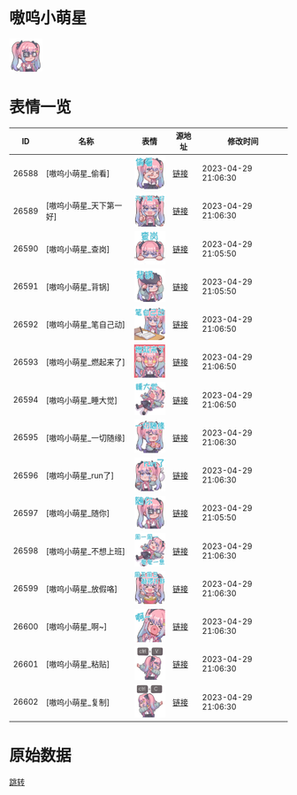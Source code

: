 # 嗷呜小萌星

<img src="./cover.png" height="60" alt="cover" />

# 表情一览

|ID|名称|表情|源地址|修改时间|
|----|----|----|----|----|
|26588|[嗷呜小萌星_偷看]|<img src="./pic/026588_%5B嗷呜小萌星_偷看%5D.png" height="60" alt="偷看"/>|[链接](https://i0.hdslb.com/bfs/garb/f8809cae9d43f329f3534603b16f6f98f31e368f.png)|2023-04-29 21:06:30|
|26589|[嗷呜小萌星_天下第一好]|<img src="./pic/026589_%5B嗷呜小萌星_天下第一好%5D.png" height="60" alt="天下第一好"/>|[链接](https://i0.hdslb.com/bfs/garb/cb709f6010fdadf3e5d0b78bbd2be3070648ef56.png)|2023-04-29 21:06:30|
|26590|[嗷呜小萌星_查岗]|<img src="./pic/026590_%5B嗷呜小萌星_查岗%5D.png" height="60" alt="查岗"/>|[链接](https://i0.hdslb.com/bfs/garb/0388acb936b6198bf8f24668fcf6324646b5fd7a.png)|2023-04-29 21:05:50|
|26591|[嗷呜小萌星_背锅]|<img src="./pic/026591_%5B嗷呜小萌星_背锅%5D.png" height="60" alt="背锅"/>|[链接](https://i0.hdslb.com/bfs/garb/428e2174c8381128ee62c2c08f66c3f64cca0ebf.png)|2023-04-29 21:05:50|
|26592|[嗷呜小萌星_笔自己动]|<img src="./pic/026592_%5B嗷呜小萌星_笔自己动%5D.png" height="60" alt="笔自己动"/>|[链接](https://i0.hdslb.com/bfs/garb/9c0a6dc29a75128f04ea0e017484d904d0d8badb.png)|2023-04-29 21:06:50|
|26593|[嗷呜小萌星_燃起来了]|<img src="./pic/026593_%5B嗷呜小萌星_燃起来了%5D.png" height="60" alt="燃起来了"/>|[链接](https://i0.hdslb.com/bfs/garb/f9852e6dcb65d9e4de1a1c2793dd5d2deb7db95d.png)|2023-04-29 21:06:50|
|26594|[嗷呜小萌星_睡大觉]|<img src="./pic/026594_%5B嗷呜小萌星_睡大觉%5D.png" height="60" alt="睡大觉"/>|[链接](https://i0.hdslb.com/bfs/garb/e225ea271fd2ee06ac68423586bab183da760e29.png)|2023-04-29 21:06:50|
|26595|[嗷呜小萌星_一切随缘]|<img src="./pic/026595_%5B嗷呜小萌星_一切随缘%5D.png" height="60" alt="一切随缘"/>|[链接](https://i0.hdslb.com/bfs/garb/7198d6a5811174e9419fb22346bb2df6018b3fb4.png)|2023-04-29 21:06:30|
|26596|[嗷呜小萌星_run了]|<img src="./pic/026596_%5B嗷呜小萌星_run了%5D.png" height="60" alt="run了"/>|[链接](https://i0.hdslb.com/bfs/garb/06a29d4356585ddeb209fd03a4c93df19a9aaeda.png)|2023-04-29 21:06:30|
|26597|[嗷呜小萌星_随你]|<img src="./pic/026597_%5B嗷呜小萌星_随你%5D.png" height="60" alt="随你"/>|[链接](https://i0.hdslb.com/bfs/garb/f9e9e1434ac37d3eb802f5d590b0be282b50b173.png)|2023-04-29 21:05:50|
|26598|[嗷呜小萌星_不想上班]|<img src="./pic/026598_%5B嗷呜小萌星_不想上班%5D.png" height="60" alt="不想上班"/>|[链接](https://i0.hdslb.com/bfs/garb/1155b132127b557e20ffc15947d3c678ed0f970c.png)|2023-04-29 21:06:30|
|26599|[嗷呜小萌星_放假咯]|<img src="./pic/026599_%5B嗷呜小萌星_放假咯%5D.png" height="60" alt="放假咯"/>|[链接](https://i0.hdslb.com/bfs/garb/093364c7b4590f90299357a27053200ffad9773c.png)|2023-04-29 21:06:30|
|26600|[嗷呜小萌星_啊~]|<img src="./pic/026600_%5B嗷呜小萌星_啊~%5D.png" height="60" alt="啊~"/>|[链接](https://i0.hdslb.com/bfs/garb/656c78fbe0ac08edd3dcdf38e6b2c3013f94913c.png)|2023-04-29 21:06:30|
|26601|[嗷呜小萌星_粘贴]|<img src="./pic/026601_%5B嗷呜小萌星_粘贴%5D.png" height="60" alt="粘贴"/>|[链接](https://i0.hdslb.com/bfs/garb/a10a3a4e093b37c8a1aa3d46df586b4fe69cd154.png)|2023-04-29 21:06:30|
|26602|[嗷呜小萌星_复制]|<img src="./pic/026602_%5B嗷呜小萌星_复制%5D.png" height="60" alt="复制"/>|[链接](https://i0.hdslb.com/bfs/garb/028e3ee81060a7657db0b468cfee4f12c87ad87f.png)|2023-04-29 21:06:30|

# 原始数据

[跳转](./raw.json)

